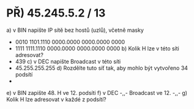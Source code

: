 # PŘ) 45.245.5.2 / 13
a) v BIN napište IP sítě bez hostů (uzlů), včetně masky
- 0010 1101.1110 0000.0000 0000.0000 0000
- 1111 1111.1110 0000.0000 0000.0000 0000
b) Kolik H lze v této síti adresovat?
- 439
c) v DEC napište Broadcast v této síti
- 45.255.255.255
d) Rozdělte tuto síť tak, aby mohlo být vytvořeno 34 podsítí
- 
e) v BIN zapište 48. H ve 12. podsíti
f) v DEC -,,- Broadcast ve 12. -,,-
g) Kolik H lze adresovat v každé z podsítí?